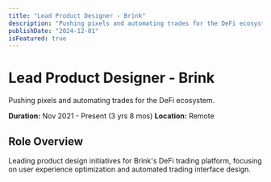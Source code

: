 ```yaml
---
title: "Lead Product Designer - Brink"
description: "Pushing pixels and automating trades for the DeFi ecosystem."
publishDate: "2024-12-01"
isFeatured: true
---
```


# Lead Product Designer - Brink

Pushing pixels and automating trades for the DeFi ecosystem.

**Duration:** Nov 2021 - Present (3 yrs 8 mos)
**Location:** Remote

## Role Overview
Leading product design initiatives for Brink's DeFi trading platform, focusing on user experience optimization and automated trading interface design.
